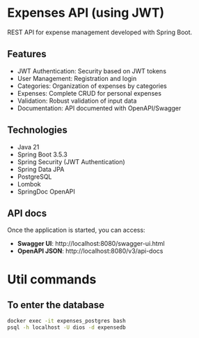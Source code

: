 # Expenses API (using JWT)

REST API for expense management developed with Spring Boot.

## Features
- JWT Authentication: Security based on JWT tokens
- User Management: Registration and login
- Categories: Organization of expenses by categories
- Expenses: Complete CRUD for personal expenses
- Validation: Robust validation of input data
- Documentation: API documented with OpenAPI/Swagger

## Technologies
- Java 21
- Spring Boot 3.5.3
- Spring Security (JWT Authentication)
- Spring Data JPA
- PostgreSQL
- Lombok
- SpringDoc OpenAPI

## API docs

Once the application is started, you can access:

- **Swagger UI**: http://localhost:8080/swagger-ui.html
- **OpenAPI JSON**: http://localhost:8080/v3/api-docs

# Util commands
## To enter the database
```bash
docker exec -it expenses_postgres bash
psql -h localhost -U dios -d expensedb
```
